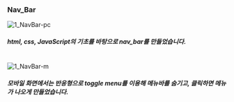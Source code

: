 ### Nav_Bar

![1_NavBar-pc](https://user-images.githubusercontent.com/106020653/215985142-d8b389b2-f9a0-48e6-8ecb-15ba57fb2c92.PNG)
##### html, css, JavaScript의 기초를 바탕으로 nav_bar를 만들었습니다.

#
![1_NavBar-m ](https://user-images.githubusercontent.com/106020653/215985179-4f520d84-d4ea-4725-91e9-6b2a82e1d46c.PNG)
##### 모바일 화면에서는 반응형으로 toggle menu를 이용해 메뉴바를 숨기고, 클릭하면 메뉴가 나오게 만들었습니다.

